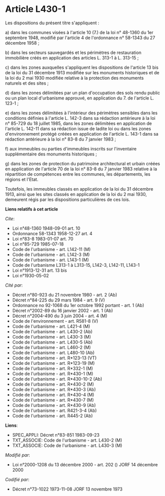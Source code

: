 # Article L430-1

Les dispositions du présent titre s'appliquent  :

a) dans les communes visées à l'article 10 (7.) de la loi n° 48-1360 du 1er septembre 1948, modifié par l'article 4 de
l'ordonnance n° 58-1343 du 27 décembre 1958 ;

b) dans les secteurs sauvegardés et les périmètres de restauration immobilière créés en application des articles L. 313-1 à
L. 313-15 ;

c) dans les zones auxquelles s'appliquent les dispositions de l'article 13 bis de la loi du 31 décembre 1913 modifiée sur les
monuments historiques et de la loi du 2 mai 1930 modifiée relative à la protection des monuments naturels et des sites ;

d) dans les zones délimitées par un plan d'occupation des sols rendu public ou un plan local d'urbanisme approuvé, en
application du 7. de l'article L. 123-1 ;

e) dans les zones délimitées à l'intérieur des périmètres sensibles dans les conditions définies à l'article L. 142-3 dans sa
rédaction antérieure à la loi n° 85-729 du 18 juillet 1985, dans les zones délimitées en application de l'article L. 142-11
dans sa rédaction issue de ladite loi ou dans les zones d'environnement protégé créées en application de l'article L. 143-1
dans sa rédaction antérieure à la loi n° 83-8 du 7 janvier 1983 ;

f) aux immeubles ou parties d'immeubles inscrits sur l'inventaire supplémentaire des monuments historiques ;

g) dans les zones de protection du patrimoine architectural et urbain créées en application de l'article 70 de la loi n° 83-8
du 7 janvier 1983 relative à la répartition de compétences entre les communes, les départements, les régions et l'Etat.

Toutefois, les immeubles classés en application de la loi du 31 décembre 1913, ainsi que les sites classés en application de
la loi du 2 mai 1930, demeurent régis par les dispositions particulières de ces lois.

**Liens relatifs à cet article**

_Cite_:

  - Loi n°48-1360 1948-09-01 art. 10
  - Ordonnance 58-1343 1958-12-27 art. 4
  - Loi n°83-8 1983-01-07 art. 70
  - Loi n°85-729 1985-07-18
  - Code de l'urbanisme - art. L142-11 (M)
  - Code de l'urbanisme - art. L142-3 (M)
  - Code de l'urbanisme - art. L143-1 (M)
  - Code de l'urbanisme L313-1 à L313-15, L142-3, L142-11, L143-1
  - Loi n°1913-12-31 art. 13 bis
  - Loi n°1930-05-02

_Cité par_:

  - Décret n°80-923 du 21 novembre 1980 - art. 2 (Ab)
  - Décret n°84-225 du 29 mars 1984 - art. 9 (V)
  - Ordonnance no 92-1068 du 1er octobre 1992 portant  - art. 1 (Ab)
  - Décret n°2002-89 du 16 janvier 2002 - art. 1 (Ab)
  - Décret n°2004-490 du 3 juin 2004 - art. 4 (M)
  - Code de l'environnement - art. R581-8 (V)
  - Code de l'urbanisme - art. L421-4 (M)
  - Code de l'urbanisme - art. L430-2 (Ab)
  - Code de l'urbanisme - art. L430-3 (M)
  - Code de l'urbanisme - art. L430-5 (Ab)
  - Code de l'urbanisme - art. L460-2 (M)
  - Code de l'urbanisme - art. L480-10 (Ab)
  - Code de l'urbanisme - art. R*123-13 (VT)
  - Code de l'urbanisme - art. R*123-19 (M)
  - Code de l'urbanisme - art. R*332-1 (M)
  - Code de l'urbanisme - art. R*430-1 (M)
  - Code de l'urbanisme - art. R*430-10-2 (Ab)
  - Code de l'urbanisme - art. R*430-2 (M)
  - Code de l'urbanisme - art. R*430-3 (Ab)
  - Code de l'urbanisme - art. R*430-4 (M)
  - Code de l'urbanisme - art. R*430-7 (M)
  - Code de l'urbanisme - art. R*430-9 (Ab)
  - Code de l'urbanisme - art. R421-3-4 (Ab)
  - Code de l'urbanisme - art. R445-2 (Ab)

**Liens**:

  - SPEC_APPLI: Décret n°83-851 1983-09-23
  - TXT_ASSOCIE: Code de l'urbanisme - art. L430-2 (M)
  - TXT_ASSOCIE: Code de l'urbanisme - art. L430-3 (M)

_Modifié par_:

  - Loi n°2000-1208 du 13 décembre 2000 - art. 202 () JORF 14 décembre 2000

_Codifié par_:

  - Décret n°73-1022 1973-11-08 JORF 13 novembre 1973
